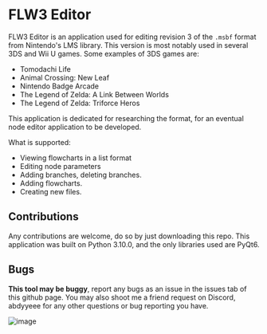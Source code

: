# FLW3 Editor
FLW3 Editor is an application used for editing revision 3 of the `.msbf` format from Nintendo's LMS library. This version is most notably used in several 3DS and Wii U games. Some examples of 3DS games are:
* Tomodachi Life
* Animal Crossing: New Leaf
* Nintendo Badge Arcade
* The Legend of Zelda: A Link Between Worlds
* The Legend of Zelda: Triforce Heros

This application is dedicated for researching the format, for an eventual node editor application to be developed.

What is supported:
* Viewing flowcharts in a list format
* Editing node parameters
* Adding branches, deleting branches.
* Adding flowcharts.
* Creating new files.

## Contributions 
Any contributions are welcome, do so by just downloading this repo. This application was built on Python 3.10.0, and the only libraries used are PyQt6.

## Bugs
**This tool may be buggy**, report any bugs as an issue in the issues tab of this github page. You may also shoot me a friend request on Discord, abdyyeee for any other questions or bug reporting you have.

![image](https://github.com/AbdyyEee/FLW3-Editor/assets/82438230/03f2c4f2-e90b-4391-851a-52bead1d3129)
